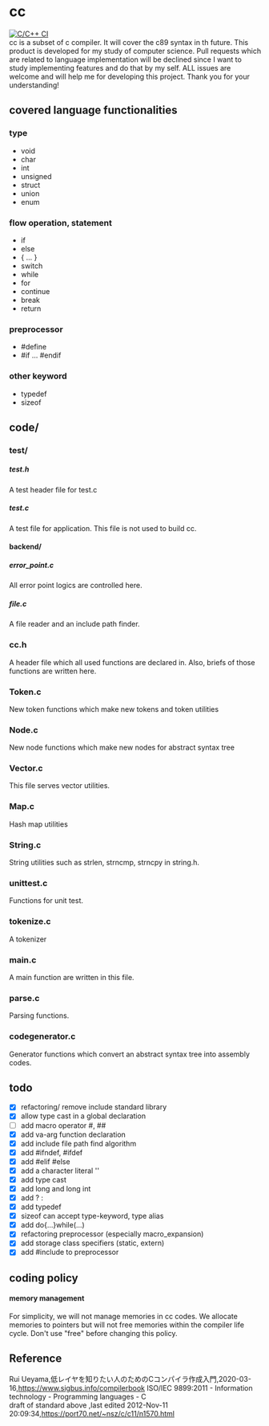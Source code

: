 # cc
[![C/C++ CI](https://github.com/TsukudaniVanish/cc/actions/workflows/c.yml/badge.svg)](https://github.com/TsukudaniVanish/cc/actions/workflows/c.yml)  
cc is a subset of c compiler. It will cover the c89 syntax in th future. 
This product is developed for my study of computer science. Pull requests which are related to language implementation will be declined since I want to study implementing features and do that by my self. ALL issues are welcome and will help me for developing this project. Thank you for your understanding!

## covered language functionalities 
### type 
- void 
- char 
- int
- unsigned
- struct 
- union 
- enum 
### flow operation, statement  
- if 
- else 
- { ... }
- switch 
- while 
- for 
- continue
- break
- return 
### preprocessor 
- #define
- #if ... #endif

### other keyword  
- typedef
- sizeof 

## code/


### test/

##### test.h 
A test header file for test.c
##### test.c 
A test file for application. This file is not used to build cc.

#### backend/
##### error_point.c
All error point logics are controlled here. 

##### file.c 
A file reader and an include path finder.

### cc.h
A header file which all used functions are declared in.
Also, briefs of those functions  are written here.

### Token.c  
New token functions which make  new tokens and token utilities

### Node.c
New node functions which make new nodes for abstract syntax tree

### Vector.c
This file serves vector utilities.

### Map.c
Hash map utilities

### String.c
String utilities such as strlen, strncmp, strncpy in string.h.

### unittest.c
Functions for unit test.

### tokenize.c
A tokenizer

### main.c 
A main function are written in this file.

### parse.c
Parsing functions.

### codegenerator.c
Generator functions which convert an abstract syntax tree into  assembly codes.

## todo
- [x] refactoring/ remove include standard library
- [x] allow type cast in a global declaration
- [ ] add macro operator #, ##
- [x] add va-arg function declaration 
- [x] add include file path find algorithm 
- [x] add #ifndef, #ifdef
- [x] add #elif #else
- [x] add  a character  literal ''
- [x] add type cast 
- [x] add long and long int
- [x] add ? : 
- [x]  add typedef 
- [x] sizeof can accept type-keyword, type alias
- [x] add do{...}while(...) 
- [x] refactoring preprocessor (especially macro_expansion)
- [x] add storage class specifiers (static, extern)
- [x] add #include to preprocessor 

## coding policy

#### memory management 
For simplicity, we will not manage memories in cc codes.
We allocate memories to pointers but will not free memories within the compiler life cycle.
Don't use "free" before changing this policy.


## Reference  
Rui Ueyama,低レイヤを知りたい人のためのCコンパイラ作成入門,2020-03-16,https://www.sigbus.info/compilerbook
 ISO/IEC 9899:2011 - Information technology - Programming languages - C  
 draft of standard above ,last edited 2012-Nov-11 20:09:34,https://port70.net/~nsz/c/c11/n1570.html
